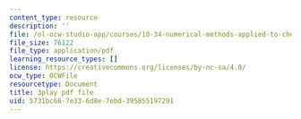 ```yaml
---
content_type: resource
description: ''
file: /ol-ocw-studio-app/courses/10-34-numerical-methods-applied-to-chemical-engineering-fall-2015/5731bc667e336d8e7ebd395855197291_SejxqXAlSec.pdf
file_size: 76122
file_type: application/pdf
learning_resource_types: []
license: https://creativecommons.org/licenses/by-nc-sa/4.0/
ocw_type: OCWFile
resourcetype: Document
title: 3play pdf file
uid: 5731bc66-7e33-6d8e-7ebd-395855197291
---
```

